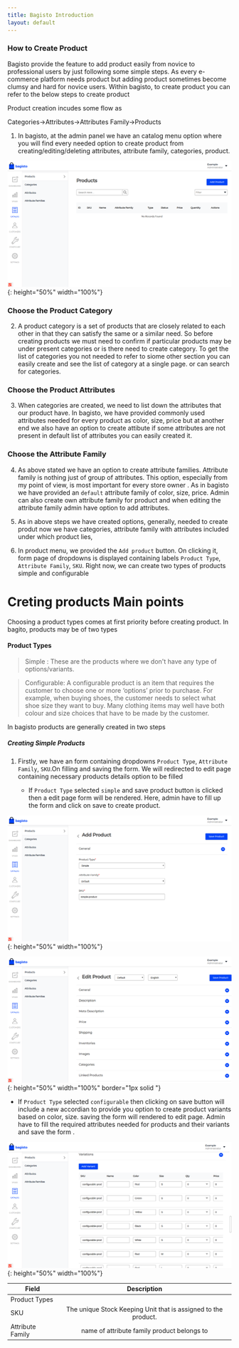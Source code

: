 ```yaml
---
title: Bagisto Introduction
layout: default
---
```


### How to Create Product

Bagisto provide the feature to add product easily from novice to professional users by just following some simple steps. As every e-commerce platform needs product but adding product sometimes become clumsy and hard for novice users. Within bagisto, to create product you can refer to the below steps to create product

Product creation incudes some flow as

Categories->Attributes->Attributes Family->Products

1. In bagisto, at the admin panel we have an catalog menu option where you will find every needed option to create product from creating/editing/deleting attributes, attribute family, categories, product.

![product](assets/images/Bagisto_Docs_Images/create-product/product-page.png){: height="50%" width="100%"}

### Choose the Product Category

2. A product category is a set of products that are closely related to each other in that they can satisfy the same or a similar need. So before creating products we must need to confirm if particular products may be under present categories or is there need to create category. To get the list of categories you not needed to refer to siome other section you can easily create and see the list of category at a single page. or can search for categories.

### Choose the Product Attributes

3. When categories are created, we need to list down the attributes that our product have. In bagisto, we have provided commonly used attributes needed for every product as color, size, price but at another end we also have an option to create attibute if some attributes are not present in default list of attributes you can easily created it.

### Choose the Attribute Family

4. As above stated we have an option to create attribute families. Attribute family is nothing just of group of attributes. This option, especially from my point of view, is most important for every store owner . As in bagisto we have provided an `default` attribute family of color, size, price. Admin can also create own attribute family for product and when editing the attribute family admin have option to add attributes.

5. As in above steps we have created options, generally, needed to create produt now we have categories, attribute family with attributes included under which product lies,

6. In product menu, we provided the `Add product` button. On clicking it, form page of dropdowns is displayed containing labels `Product Type`, `Attribute Family`, `SKU`.
Right now, we can create two types of products simple and configurable


# Creting products Main points

Choosing a product types comes at first priority before creating product. In bagito, products may be of two types

#### Product Types

>Simple : These are the products where we don't have any type of options/variants.

>Configurable: A configurable product is an item that requires the customer to choose one or more ‘options’ prior to purchase. For example, when buying shoes, the customer needs to select what shoe size they want to buy. Many clothing items may well have both colour and size choices that have to be made by the customer.

In bagisto products are generally created in two steps

##### Creating Simple Products

1. Firstly, we have an form containing dropdowns `Product Type`,  `Attribute Family`,   `SKU`.On filling and saving the form. We will redirected to edit page containing necessary products details option to be filled

   * If `Product Type` selected `simple` and save product button is clicked then a edit page form will be rendered. Here, admin have to fill up the form and click on save to create product.

![products](assets/images/Bagisto_Docs_Images/create-product/simple-product-add.png){: height="50%" width="100%"}

![products](assets/images/Bagisto_Docs_Images/create-product/simple-edit-product.png){: height="50%" width="100%" border="1px solid "}

   * If `Product Type` selected `configurable` then clicking on save button will include a new accordian to provide you option to create product variants based on color, size.  saving the form will rendered to edit page. Admin have to fill the required attributes needed for products and their variants and save the form .

![Configurable products](assets/images/Bagisto_Docs_Images/create-product/configurable-variants.png){: height="50%" width="100%"}

| Field | Description        |
| ------------- |:-------------:|
| Product Types    | |
| SKU  |  The unique Stock Keeping Unit that is assigned to the product.  |
| Attribute Family | name of attribute family product belongs to |

